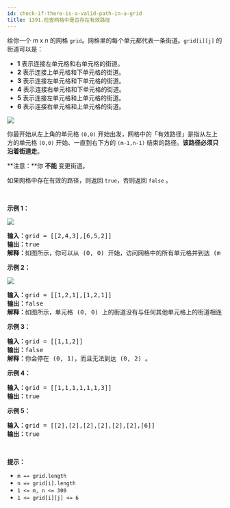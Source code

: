 ```yaml
---
id: check-if-there-is-a-valid-path-in-a-grid
title: 1391.检查网格中是否存在有效路径
---
```

给你一个 _m_ x _n_ 的网格 <code>grid</code>。网格里的每个单元都代表一条街道。<code>grid[i][j]</code> 的街道可以是：


- **1** 表示连接左单元格和右单元格的街道。
- **2** 表示连接上单元格和下单元格的街道。
- **3** 表示连接左单元格和下单元格的街道。
- **4** 表示连接右单元格和下单元格的街道。
- **5** 表示连接左单元格和上单元格的街道。
- **6** 表示连接右单元格和上单元格的街道。

![](https://assets.leetcode-cn.com/aliyun-lc-upload/uploads/2020/03/21/main.png)

你最开始从左上角的单元格 <code>(0,0)</code> 开始出发，网格中的「有效路径」是指从左上方的单元格 <code>(0,0)</code> 开始、一直到右下方的 <code>(m-1,n-1)</code> 结束的路径。**该路径必须只沿着街道走**。

**注意：**你 **不能** 变更街道。

如果网格中存在有效的路径，则返回 <code>true</code>，否则返回 <code>false</code> 。

 

**示例 1：**

![](https://assets.leetcode-cn.com/aliyun-lc-upload/uploads/2020/03/21/e1.png)


<pre><strong>输入：</strong>grid = [[2,4,3],[6,5,2]]<br/><strong>输出：</strong>true<br/><strong>解释：</strong>如图所示，你可以从 (0, 0) 开始，访问网格中的所有单元格并到达 (m - 1, n - 1) 。<br/></pre>

**示例 2：**

![](https://assets.leetcode-cn.com/aliyun-lc-upload/uploads/2020/03/21/e2.png)


<pre><strong>输入：</strong>grid = [[1,2,1],[1,2,1]]<br/><strong>输出：</strong>false<br/><strong>解释：</strong>如图所示，单元格 (0, 0) 上的街道没有与任何其他单元格上的街道相连，你只会停在 (0, 0) 处。<br/></pre>

**示例 3：**


<pre><strong>输入：</strong>grid = [[1,1,2]]<br/><strong>输出：</strong>false<br/><strong>解释：</strong>你会停在 (0, 1)，而且无法到达 (0, 2) 。<br/></pre>

**示例 4：**


<pre><strong>输入：</strong>grid = [[1,1,1,1,1,1,3]]<br/><strong>输出：</strong>true<br/></pre>

**示例 5：**


<pre><strong>输入：</strong>grid = [[2],[2],[2],[2],[2],[2],[6]]<br/><strong>输出：</strong>true<br/></pre>

 

**提示：**


- <code>m == grid.length</code>
- <code>n == grid[i].length</code>
- <code>1 &lt;= m, n &lt;= 300</code>
- <code>1 &lt;= grid[i][j] &lt;= 6</code>
